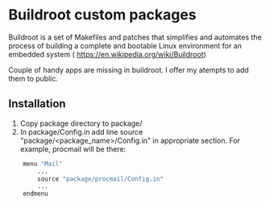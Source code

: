 # Buildroot custom packages

Buildroot is a set of Makefiles and patches that simplifies and automates the process of building a complete and bootable Linux environment for an embedded system (
https://en.wikipedia.org/wiki/Buildroot)

Couple of handy apps are missing in buildroot. I offer my atempts to add them to public.

## Installation

1. Copy package directory to package/
2. In package/Config.in add line source "package/<package_name>/Config.in" in appropriate section. For example, procmail will be there:

```makefile
    menu "Mail"
        ...
        source "package/procmail/Config.in"
        ...
    endmenu
```
